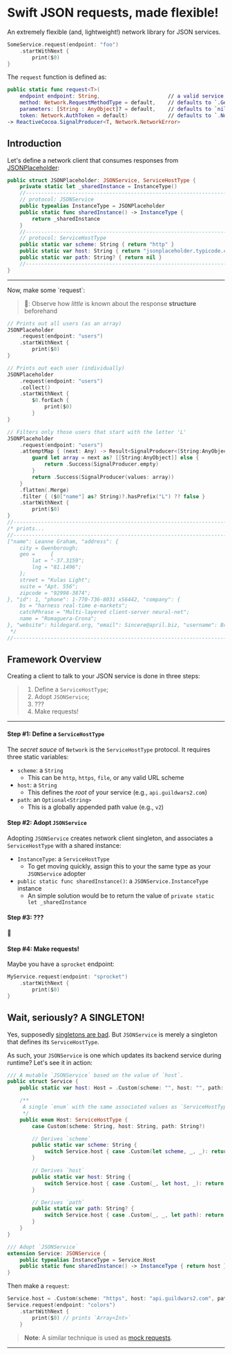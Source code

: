 # Swift JSON requests, made flexible!
An extremely flexible (and, lightweight!) network library for JSON services.

```swift
SomeService.request(endpoint: "foo")
    .startWithNext {
        print($0)
}
```

The `request` function is defined as:
```swift
public static func request<T>(
    endpoint endpoint: String,                      // a valid service path 
    method: Network.RequestMethodType = default,    // defaults to `.Get`
    parameters: [String : AnyObject]? = default,    // defaults to `nil`
    token: Network.AuthToken = default)             // defaults to `.None` 
-> ReactiveCocoa.SignalProducer<T, Network.NetworkError>
```

## Introduction
Let's define a network client that consumes responses from [JSONPlaceholder](http://jsonplaceholder.typicode.com):

```swift
public struct JSONPlaceholder: JSONService, ServiceHostType {
    private static let _sharedInstance = InstanceType()
    //--------------------------------------------------------------------------
    // protocol: JSONService
    public typealias InstanceType = JSONPlaceholder
    public static func sharedInstance() -> InstanceType { 
        return _sharedInstance 
    }
    //--------------------------------------------------------------------------
    // protocol: ServiceHostType
    public static var scheme: String { return "http" }
    public static var host: String { return "jsonplaceholder.typicode.com" }
    public static var path: String? { return nil }
    //--------------------------------------------------------------------------
}
```

<hr/>
Now, make some `request`:

> **🚧**: Observe how _little_ is known about the response **structure** beforehand

```swift
// Prints out all users (as an array)
JSONPlaceholder
    .request(endpoint: "users")
    .startWithNext {
        print($0)
}

// Prints out each user (individually)
JSONPlaceholder
    .request(endpoint: "users")
    .collect()
    .startWithNext {
        $0.forEach {
            print($0)
        }
}

// Filters only those users that start with the letter 'L'
JSONPlaceholder
    .request(endpoint: "users")
    .attemptMap { (next: Any) -> Result<SignalProducer<[String:AnyObject], NoError>, NetworkError> in
        guard let array = next as? [[String:AnyObject]] else {
            return .Success(SignalProducer.empty)
        }
        return .Success(SignalProducer(values: array))
    }
    .flatten(.Merge)
    .filter { ($0["name"] as? String)?.hasPrefix("L") ?? false }
    .startWithNext {
        print($0)
}
//------------------------------------------------------------------------------
/* prints...
//------------------------------------------------------------------------------
["name": Leanne Graham, "address": {
    city = Gwenborough;
    geo =     {
        lat = "-37.3159";
        lng = "81.1496";
    };
    street = "Kulas Light";
    suite = "Apt. 556";
    zipcode = "92998-3874";
}, "id": 1, "phone": 1-770-736-8031 x56442, "company": {
    bs = "harness real-time e-markets";
    catchPhrase = "Multi-layered client-server neural-net";
    name = "Romaguera-Crona";
}, "website": hildegard.org, "email": Sincere@april.biz, "username": Bret]
 */
//------------------------------------------------------------------------------
```

## Framework Overview

Creating a client to talk to your JSON service is done in three steps:
>   1. Define a `ServiceHostType`;
>   2. Adopt `JSONService`;
>   3. ???
>   4. Make requests!

<hr/>

#### Step #1: Define a `ServiceHostType`
The _secret sauce_ of `Network` is the `ServiceHostType` protocol. It requires three static variables:

- `scheme`: a `String` 
    - This can be `http`, `https`, `file`, or any valid URL scheme
- `host`: a `String`
    - This defines the _root_ of your service (e.g., `api.guildwars2.com`)
- `path`: an `Optional<String>`
    - This is a globally appended path value (e.g., `v2`)

#### Step #2: Adopt `JSONService`
Adopting `JSONService` creates network client singleton, and associates a `ServiceHostType` with a shared instance:

- `InstanceType`: a `ServiceHostType`
    - To get moving quickly, assign this to your the same type as your `JSONService` adopter
- `public static func sharedInstance()`: a `JSONService.InstanceType` instance
    - An simple solution would be to return the value of `private static let _sharedInstance`

#### Step #3: ???
🍹

#### Step #4: Make requests!
Maybe you have a `sprocket` endpoint:
```swift
MyService.request(endpoint: "sprocket")
    .startWithNext {
        print($0)
}
```

## Wait, seriously? A SINGLETON!
Yes, supposedly [singletons are bad](https://www.dzombak.com/blog/2014/03/singletons.html). But `JSONService` is merely a singleton that defines its `ServiceHostType`.

As such, your `JSONService` is one which updates its backend service during runtime? Let's see it in action:

```swift
/// A mutable `JSONService` based on the value of `host`.
public struct Service {
    public static var host: Host = .Custom(scheme: "", host: "", path: nil)

    /**
     A single `enum` with the same associated values as `ServiceHostType`.
     */
    public enum Host: ServiceHostType {
        case Custom(scheme: String, host: String, path: String?)

        // Derives `scheme`
        public static var scheme: String {
            switch Service.host { case .Custom(let scheme, _, _): return scheme }
        }

        // Derives `host`
        public static var host: String {
            switch Service.host { case .Custom(_, let host, _): return host }
        }

        // Derives `path`
        public static var path: String? {
            switch Service.host { case .Custom(_, _, let path): return path }
        }
    }
}

/// Adopt `JSONService`
extension Service: JSONService {
    public typealias InstanceType = Service.Host
    public static func sharedInstance() -> InstanceType { return host }
}
```

Then make a `request`:
```swift
Service.host = .Custom(scheme: "https", host: "api.guildwars2.com", path: "v2")
Service.request(endpoint: "colors")
    .startWithNext {
        print($0) // prints `Array<Int>`
    }
```

> **Note**: A similar technique is used as [mock requests](https://github.com/KevinVitale/Network/blob/master/Tests/Fixtures/Fixture.swift).
<hr/>
